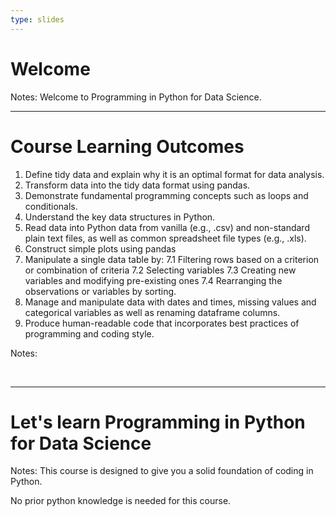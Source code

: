 ```yaml
---
type: slides
---
```


# Welcome 

Notes: 
Welcome to Programming in Python for Data Science.

---

# Course Learning Outcomes 

1. Define tidy data and explain why it is an optimal format for data analysis.
1. Transform data into the tidy data format using pandas.
1. Demonstrate fundamental programming concepts such as loops and conditionals.
1. Understand the key data structures in Python.
1. Read data into Python data from vanilla (e.g., .csv) and non-standard plain text files, as well as common spreadsheet file types (e.g., .xls).
1. Construct simple plots using pandas
1. Manipulate a single data table by:
    7.1 Filtering rows based on a criterion or combination of criteria
    7.2 Selecting variables
    7.3 Creating new variables and modifying pre-existing ones
    7.4 Rearranging the observations or variables by sorting.
1. Manage and manipulate data with dates and times, missing values and categorical variables as well as renaming dataframe columns.
1. Produce human-readable code that incorporates best practices of programming and coding style.


Notes:

<br>
 
---

# Let's learn Programming in Python for Data Science  

Notes: This course is designed to give you a solid foundation of coding in Python. 

No prior python knowledge is needed for this course. 

